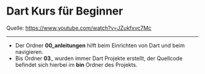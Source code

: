 # Dart Kurs für Beginner

Quelle: https://www.youtube.com/watch?v=JZukfxvc7Mc

---

* Der Ordner **00_anleitungen** hilft beim Einrichten von Dart und beim navigieren. 
* Bis Ordner **03**_ wurden immer Dart Projekte erstellt, der Quellcode befindet sich hierbei im **bin** Ordner des Projekts.



